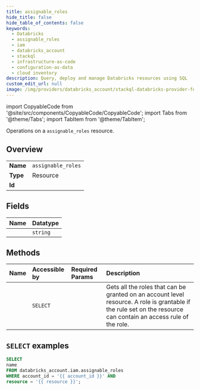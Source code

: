 ```yaml
---
title: assignable_roles
hide_title: false
hide_table_of_contents: false
keywords:
  - Databricks
  - assignable_roles
  - iam
  - databricks_account
  - stackql
  - infrastructure-as-code
  - configuration-as-data
  - cloud inventory
description: Query, deploy and manage Databricks resources using SQL
custom_edit_url: null
image: /img/providers/databricks_account/stackql-databricks-provider-featured-image.png
---
```


import CopyableCode from '@site/src/components/CopyableCode/CopyableCode';
import Tabs from '@theme/Tabs';
import TabItem from '@theme/TabItem';

Operations on a <code>assignable_roles</code> resource.  

## Overview
<table><tbody>
<tr><td><b>Name</b></td><td><code>assignable_roles</code></td></tr>
<tr><td><b>Type</b></td><td>Resource</td></tr>
<tr><td><b>Id</b></td><td><CopyableCode code="databricks_account.iam.assignable_roles" /></td></tr>
</tbody></table>

## Fields
| Name | Datatype |
|:-----|:---------|
| <CopyableCode code="name" /> | `string` |

## Methods
| Name | Accessible by | Required Params | Description |
|:-----|:--------------|:----------------|:------------|
| <CopyableCode code="getassignablerolesforresource" /> | `SELECT` | <CopyableCode code="account_id, resource" /> | Gets all the roles that can be granted on an account level resource. A role is grantable if the rule set on the resource can contain an access rule of the role. |

## `SELECT` examples

```sql
SELECT
name
FROM databricks_account.iam.assignable_roles
WHERE account_id = '{{ account_id }}' AND
resource = '{{ resource }}';
```
